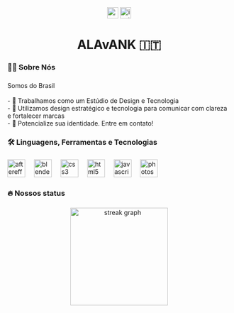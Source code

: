 <div align="center">
  <img src="https://img.shields.io/static/v1?message=Gmail&logo=gmail&label=&color=D14836&logoColor=white&labelColor=&style=for-the-badge" height="25" alt="gmail logo"  />
  <img src="https://img.shields.io/static/v1?message=Instagram&logo=instagram&label=&color=E4405F&logoColor=white&labelColor=&style=for-the-badge" height="25" alt="instagram logo"  />
</div>

###

<h1 align="center">ALAvANK 🇮🇹</h1>

###

<h3 align="left">👩‍💻  Sobre Nós</h3>

###

<p align="left">Somos do Brasil<br><br>- 🔭 Trabalhamos como um Estúdio de Design e Tecnologia<br>- 🎯 Utilizamos design estratégico e tecnologia para comunicar com clareza e fortalecer marcas<br>- 📩 Potencialize sua identidade. Entre em contato!</p>

###

<h3 align="left">🛠 Linguagens, Ferramentas e Tecnologias</h3>

###

<div align="left">
  <img src="https://cdn.jsdelivr.net/gh/devicons/devicon/icons/aftereffects/aftereffects-original.svg" height="40" alt="aftereffects logo"  />
  <img width="12" />
  <img src="https://cdn.jsdelivr.net/gh/devicons/devicon/icons/blender/blender-original.svg" height="40" alt="blender logo"  />
  <img width="12" />
  <img src="https://cdn.jsdelivr.net/gh/devicons/devicon/icons/css3/css3-original.svg" height="40" alt="css3 logo"  />
  <img width="12" />
  <img src="https://cdn.jsdelivr.net/gh/devicons/devicon/icons/html5/html5-original.svg" height="40" alt="html5 logo"  />
  <img width="12" />
  <img src="https://cdn.jsdelivr.net/gh/devicons/devicon/icons/javascript/javascript-original.svg" height="40" alt="javascript logo"  />
  <img width="12" />
  <img src="https://cdn.jsdelivr.net/gh/devicons/devicon/icons/photoshop/photoshop-plain.svg" height="40" alt="photoshop logo"  />
</div>

###

<h3 align="left">🔥  Nossos status</h3>

###

<div align="center">
  <img src="https://streak-stats.demolab.com?user=alavankofc&locale=en&mode=daily&theme=dark&hide_border=false&border_radius=5&order=3" height="220" alt="streak graph"  />
</div>

###
